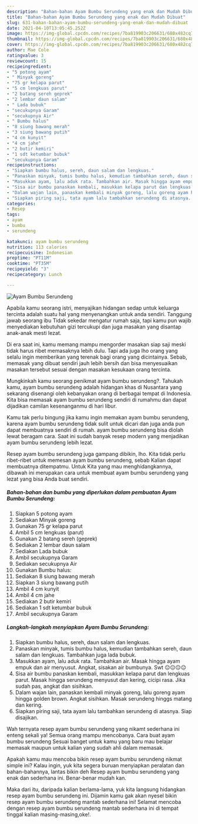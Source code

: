 ```yaml
---
description: "Bahan-bahan Ayam Bumbu Serundeng yang enak dan Mudah Dibuat"
title: "Bahan-bahan Ayam Bumbu Serundeng yang enak dan Mudah Dibuat"
slug: 631-bahan-bahan-ayam-bumbu-serundeng-yang-enak-dan-mudah-dibuat
date: 2021-04-10T13:05:45.252Z
image: https://img-global.cpcdn.com/recipes/7ba819903c206631/680x482cq70/ayam-bumbu-serundeng-foto-resep-utama.jpg
thumbnail: https://img-global.cpcdn.com/recipes/7ba819903c206631/680x482cq70/ayam-bumbu-serundeng-foto-resep-utama.jpg
cover: https://img-global.cpcdn.com/recipes/7ba819903c206631/680x482cq70/ayam-bumbu-serundeng-foto-resep-utama.jpg
author: Mae Cole
ratingvalue: 3
reviewcount: 15
recipeingredient:
- "5 potong ayam"
- " Minyak goreng"
- "75 gr kelapa parut"
- "5 cm lengkuas parut"
- "2 batang sereh geprek"
- "2 lembar daun salam"
- " Lada bubuk"
- "secukupnya Garam"
- "secukupnya Air"
- " Bumbu halus"
- "8 siung bawang merah"
- "3 siung bawang putih"
- "4 cm kunyit"
- "4 cm jahe"
- "2 butir kemiri"
- "1 sdt ketumbar bubuk"
- "secukupnya Garam"
recipeinstructions:
- "Siapkan bumbu halus, sereh, daun salam dan lengkuas."
- "Panaskan minyak, tumis bumbu halus, kemudian tambahkan sereh, daun salam dan lengkuas. Tambahkan juga lada bubuk."
- "Masukkan ayam, lalu aduk rata. Tambahkan air. Masak hingga ayam empuk dan air menyusut. Angkat, sisakan air bumbunya. Swt 😐😑😑😐"
- "Sisa air bumbu panaskan kembali, masukkan kelapa parut dan lengkuas parut. Masak hingga serundeng menyusut dan kering, cicipi rasa. Jika sudah pas, angkat dan sisihkan."
- "Dalam wajan lain, panaskan kembali minyak goreng, lalu goreng ayam hingga golden brown. Angkat sisihkan. Masak serundeng hinggs matang dan kering."
- "Siapkan piring saji, tata ayam lalu tambahkan serundeng di atasnya. Siap disajikan."
categories:
- Resep
tags:
- ayam
- bumbu
- serundeng

katakunci: ayam bumbu serundeng 
nutrition: 113 calories
recipecuisine: Indonesian
preptime: "PT11M"
cooktime: "PT35M"
recipeyield: "3"
recipecategory: Lunch

---
```



![Ayam Bumbu Serundeng](https://img-global.cpcdn.com/recipes/7ba819903c206631/680x482cq70/ayam-bumbu-serundeng-foto-resep-utama.jpg)

Apabila kamu seorang istri, menyajikan hidangan sedap untuk keluarga tercinta adalah suatu hal yang menyenangkan untuk anda sendiri. Tanggung jawab seorang ibu Tidak sekedar mengatur rumah saja, tapi kamu pun wajib menyediakan kebutuhan gizi tercukupi dan juga masakan yang disantap anak-anak mesti lezat.

Di era  saat ini, kamu memang mampu mengorder masakan siap saji meski tidak harus ribet memasaknya lebih dulu. Tapi ada juga lho orang yang selalu ingin memberikan yang terenak bagi orang yang dicintainya. Sebab, memasak yang dibuat sendiri jauh lebih bersih dan bisa menyesuaikan masakan tersebut sesuai dengan masakan kesukaan orang tercinta. 



Mungkinkah kamu seorang penikmat ayam bumbu serundeng?. Tahukah kamu, ayam bumbu serundeng adalah hidangan khas di Nusantara yang sekarang disenangi oleh kebanyakan orang di berbagai tempat di Indonesia. Kita bisa memasak ayam bumbu serundeng sendiri di rumahmu dan dapat dijadikan camilan kesenanganmu di hari libur.

Kamu tak perlu bingung jika kamu ingin memakan ayam bumbu serundeng, karena ayam bumbu serundeng tidak sulit untuk dicari dan juga anda pun dapat membuatnya sendiri di rumah. ayam bumbu serundeng bisa diolah lewat beragam cara. Saat ini sudah banyak resep modern yang menjadikan ayam bumbu serundeng lebih lezat.

Resep ayam bumbu serundeng juga gampang dibikin, lho. Kita tidak perlu ribet-ribet untuk memesan ayam bumbu serundeng, sebab Kalian dapat membuatnya ditempatmu. Untuk Kita yang mau menghidangkannya, dibawah ini merupakan cara untuk membuat ayam bumbu serundeng yang lezat yang bisa Anda buat sendiri.

<!--inarticleads1-->

##### Bahan-bahan dan bumbu yang diperlukan dalam pembuatan Ayam Bumbu Serundeng:

1. Siapkan 5 potong ayam
1. Sediakan  Minyak goreng
1. Gunakan 75 gr kelapa parut
1. Ambil 5 cm lengkuas (parut)
1. Gunakan 2 batang sereh (geprek)
1. Sediakan 2 lembar daun salam
1. Sediakan  Lada bubuk
1. Ambil secukupnya Garam
1. Sediakan secukupnya Air
1. Gunakan  Bumbu halus:
1. Sediakan 8 siung bawang merah
1. Siapkan 3 siung bawang putih
1. Ambil 4 cm kunyit
1. Ambil 4 cm jahe
1. Sediakan 2 butir kemiri
1. Sediakan 1 sdt ketumbar bubuk
1. Ambil secukupnya Garam




<!--inarticleads2-->

##### Langkah-langkah menyiapkan Ayam Bumbu Serundeng:

1. Siapkan bumbu halus, sereh, daun salam dan lengkuas.
1. Panaskan minyak, tumis bumbu halus, kemudian tambahkan sereh, daun salam dan lengkuas. Tambahkan juga lada bubuk.
1. Masukkan ayam, lalu aduk rata. Tambahkan air. Masak hingga ayam empuk dan air menyusut. Angkat, sisakan air bumbunya. Swt 😐😑😑😐
1. Sisa air bumbu panaskan kembali, masukkan kelapa parut dan lengkuas parut. Masak hingga serundeng menyusut dan kering, cicipi rasa. Jika sudah pas, angkat dan sisihkan.
1. Dalam wajan lain, panaskan kembali minyak goreng, lalu goreng ayam hingga golden brown. Angkat sisihkan. Masak serundeng hinggs matang dan kering.
1. Siapkan piring saji, tata ayam lalu tambahkan serundeng di atasnya. Siap disajikan.




Wah ternyata resep ayam bumbu serundeng yang nikamt sederhana ini enteng sekali ya! Semua orang mampu mencobanya. Cara buat ayam bumbu serundeng Sesuai banget untuk kamu yang baru mau belajar memasak maupun untuk kalian yang sudah ahli dalam memasak.

Apakah kamu mau mencoba bikin resep ayam bumbu serundeng nikmat simple ini? Kalau ingin, yuk kita segera buruan menyiapkan peralatan dan bahan-bahannya, lantas bikin deh Resep ayam bumbu serundeng yang enak dan sederhana ini. Benar-benar mudah kan. 

Maka dari itu, daripada kalian berlama-lama, yuk kita langsung hidangkan resep ayam bumbu serundeng ini. Dijamin kamu gak akan nyesel bikin resep ayam bumbu serundeng mantab sederhana ini! Selamat mencoba dengan resep ayam bumbu serundeng mantab sederhana ini di tempat tinggal kalian masing-masing,oke!.


